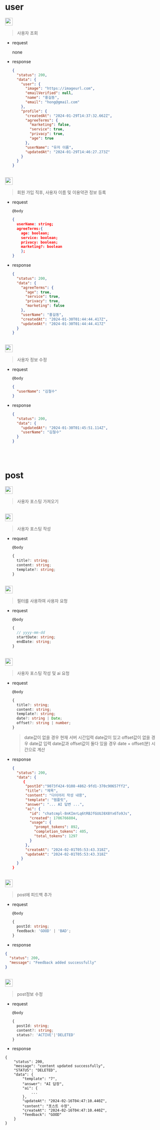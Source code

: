# user

<img src="https://img.shields.io/badge/%7F%20%20GET%20%20%20%7F-/user-e1e1e1?labelColor=46C487&style=flat-square" height="25"/>

> 사용자 조회

- request

  none

- response

  ```json
  {
    "status": 200,
    "data": {
      "user": {
        "image": "https://imageurl.com",
        "emailVerified": null,
        "name": "홍길동",
        "email": "hong@gmail.com"
      },
      "profile": {
        "createdAt": "2024-01-29T14:37:32.662Z",
        "agreeTerms": {
          "marketing": false,
          "service": true,
          "privacy": true,
          "age": true
        },
        "userName": "유저 이름",
        "updatedAt": "2024-01-29T14:46:27.273Z"
      }
    }
  }
  ```

<br/>

<img src="https://img.shields.io/badge/%7F%20%20POST%20%7F-/user/profile-e1e1e1?labelColor=219BFD&style=flat-square" height="25"/>

> 회원 가입 직후, 사용자 이름 및 이용약관 정보 등록

- request

  `@body`

  ```json
  {
    userName: string;
    agreeTerms:{
      age: boolean;
      service: boolean;
      privacy: boolean;
      marketing?: boolean
      };
  }
  ```

- response

  ```json
  {
    "status": 200,
    "data": {
      "agreeTerms": {
        "age": true,
        "service": true,
        "privacy": true,
        "marketing": false
      },
      "userName": "홍길동",
      "createdAt": "2024-01-30T01:44:44.417Z",
      "updatedAt": "2024-01-30T01:44:44.417Z"
    }
  }
  ```

<br/>

<img src="https://img.shields.io/badge/%7F%20%20Patch%20%20%20%7F-/user/profile-e1e1e1?labelColor=F89331&style=flat-square" height="25"/>

> 사용자 정보 수정

- request

  `@body`

  ```json
  {
    "userName": "김철수"
  }
  ```

- response

  ```json
  {
    "status": 200,
    "data": {
      "updatedAt": "2024-01-30T01:45:51.114Z",
      "userName": "김철수"
    }
  }
  ```

<br />

<br />

# post

<img src="https://img.shields.io/badge/%7F%20%20GET%20%20%20%7F-/post-e1e1e1?labelColor=46C487&style=flat-square" height="25"/>

> 사용자 포스팅 가져오기

<br/>

<img src="https://img.shields.io/badge/%7F%20%20POST%20%7F-/post-e1e1e1?labelColor=219BFD&style=flat-square" height="25"/>

> 사용자 포스팅 작성

- request

  `@body`

  ```typescript
  {
    title?: string;
    content: string;
    template?: string;
  }
  ```

<br/>

<img src="https://img.shields.io/badge/%7F%20%20POST%20%7F-/post/filter-e1e1e1?labelColor=219BFD&style=flat-square" height="25"/>

> 필터를 사용하여 사용자 요청

- request

  `@body`

  ```typescript
  {
    // yyyy-mm-dd
    startDate: string;
    endDate: string;
  }
  ```

<br/>

<img src="https://img.shields.io/badge/%7F%20%20POST%20%7F-/post/ai-e1e1e1?labelColor=219BFD&style=flat-square" height="25"/>

> 사용자 포스팅 작성 및 ai 요청

- request

  `@body`

  ```typescript
  {
    title?: string;
    content: string;
    template?: string;
    date?: string | Date;
    offset?: string | number;
  }
  ```

  > date값이 없을 경우 현재 서버 시간입력
  > date값이 있고 offset값이 없을 경우 date값 입력
  > date값과 offset값이 둘다 있을 경우 date + offset(분) 시간으로 계산

- response

  ```json
  {
    "status": 200,
    "data": {
       {
        "postId":"9073f424-9108-4862-9fd1-370c90657ff2",
        "title": "제목",
        "content": "다이어리 작성 내용",
        "template": "템플릿",
        "answer": "... AI 답변 ...",
        "ai": {
          "id": "chatcmpl-8nKImrLq6tRBJfGUUJ8X8Yx6To9Js",
          "created": 1706766804,
          "usage": {
            "prompt_tokens": 892,
            "completion_tokens": 405,
            "total_tokens": 1297
          }
        },
        "createAt": "2024-02-01T05:53:43.318Z",
        "updateAt": "2024-02-01T05:53:43.318Z"
      }
    }
  }
  ```

<br/>

<img src="https://img.shields.io/badge/%7F%20%20POST%20%7F-/post/feedback-e1e1e1?labelColor=219BFD&style=flat-square" height="25"/>

> post에 피드백 추가

- request

  `@body`

  ```typescript
  {
    postId: string;
    feedback: 'GOOD' | 'BAD';
  }
  ```

- response

```json
{
  "status": 200,
  "message": "Feedback added successfully"
}
```

<br/>

<img src="https://img.shields.io/badge/%7F%20%20POST%20%7F-/post/edit-e1e1e1?labelColor=219BFD&style=flat-square" height="25"/>

> post정보 수정

- request

  `@body`

  ```typescript
  {
    postId: string;
    content?: string;
    status?: 'ACTIVE'|'DELETED'
  }
  ```

- response

```
{
    "status": 200,
    "message": "content updated successfully",
    "STATUS": "DELETED",
    "data": {
        "template": "7",
        "answer": "AI 답장",
        "ai": {
            ...
        },
        "updateAt": "2024-02-16T04:47:10.440Z",
        "content": "포스트 수정",
        "createAt": "2024-02-16T04:47:10.440Z",
        "feedback": "GOOD"
    }
}
```

